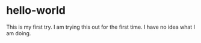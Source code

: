 # hello-world
This is my first try.
I am trying this out for the first time. I have no idea what I am doing. 
